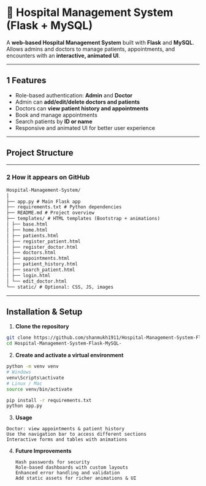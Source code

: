 # 🏥 Hospital Management System (Flask + MySQL)

A **web-based Hospital Management System** built with **Flask** and **MySQL**.  
Allows admins and doctors to manage patients, appointments, and encounters with an **interactive, animated UI**.

---

## 1 Features
- Role-based authentication: **Admin** and **Doctor**
- Admin can **add/edit/delete doctors and patients**
- Doctors can **view patient history and appointments**
- Book and manage appointments
- Search patients by **ID or name**
- Responsive and animated UI for better user experience

---

##  Project Structure

---

### 2️ How it appears on GitHub


```markdown
Hospital-Management-System/
│
├── app.py # Main Flask app
├── requirements.txt # Python dependencies
├── README.md # Project overview
├── templates/ # HTML templates (Bootstrap + animations)
│ ├── base.html
│ ├── home.html
│ ├── patients.html
│ ├── register_patient.html
│ ├── register_doctor.html
│ ├── doctors.html
│ ├── appointments.html
│ ├── patient_history.html
│ ├── search_patient.html
│ ├── login.html
│ └── edit_doctor.html
└── static/ # Optional: CSS, JS, images
```

---

##  Installation & Setup

1. **Clone the repository**
```bash
git clone https://github.com/shanmukh1911/Hospital-Management-System-Flask-MySQL-.git
cd Hospital-Management-System-Flask-MySQL-
```
2. **Create and activate a virtual environment**
  ```bash
  python -m venv venv
  # Windows
  venv\Scripts\activate
  # Linux / Mac
  source venv/bin/activate
  
  pip install -r requirements.txt
  python app.py
  ```

3. **Usage**
  ```Admin: manage doctors & patients
  Doctor: view appointments & patient history
  Use the navigation bar to access different sections
  Interactive forms and tables with animations
  ```

4. **Future Improvements**
   ```
   Hash passwords for security
   Role-based dashboards with custom layouts
   Enhanced error handling and validation
   Add static assets for richer animations & UI
   ```


